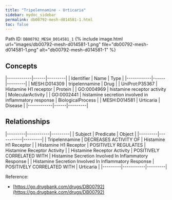 ```yaml
---
title: "Tripelennamine - Urticaria"
sidebar: mydoc_sidebar
permalink: db00792-mesh-d014581-1.html
toc: false 
---
```



Path ID: `DB00792_MESH_D014581_1`
{% include image.html url="images/db00792-mesh-d014581-1.png" file="db00792-mesh-d014581-1.png" alt="db00792-mesh-d014581-1" %}

## Concepts

|------------|------|---------|
| Identifier | Name | Type    |
|------------|------|---------|
| MESH:D014309 | tripelennamine | Drug |
| UniProt:P35367 | Histamine H1 receptor | Protein |
| GO:0004969 | histamine receptor activity | MolecularActivity |
| GO:0002441 | histamine secretion involved in inflammatory response | BiologicalProcess |
| MESH:D014581 | Urticaria | Disease |
|------------|------|---------|

## Relationships

|---------|-----------|---------|
| Subject | Predicate | Object  |
|---------|-----------|---------|
| Tripelennamine | DECREASES ACTIVITY OF | Histamine H1 Receptor |
| Histamine H1 Receptor | POSITIVELY REGULATES | Histamine Receptor Activity |
| Histamine Receptor Activity | POSITIVELY CORRELATED WITH | Histamine Secretion Involved In Inflammatory Response |
| Histamine Secretion Involved In Inflammatory Response | POSITIVELY CORRELATED WITH | Urticaria |
|---------|-----------|---------|

Reference: 
  - [https://go.drugbank.com/drugs/DB00792](https://go.drugbank.com/drugs/DB00792)
